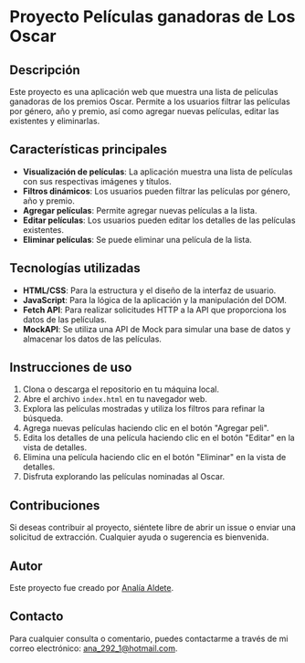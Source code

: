 # Proyecto Películas ganadoras de Los Oscar

## Descripción

Este proyecto es una aplicación web que muestra una lista de películas ganadoras de los premios Oscar. Permite a los usuarios filtrar las películas por género, año y premio, así como agregar nuevas películas, editar las existentes y eliminarlas.

## Características principales

- **Visualización de películas**: La aplicación muestra una lista de películas con sus respectivas imágenes y títulos.
- **Filtros dinámicos**: Los usuarios pueden filtrar las películas por género, año y premio.
- **Agregar películas**: Permite agregar nuevas películas a la lista.
- **Editar películas**: Los usuarios pueden editar los detalles de las películas existentes.
- **Eliminar películas**: Se puede eliminar una película de la lista.

## Tecnologías utilizadas

- **HTML/CSS**: Para la estructura y el diseño de la interfaz de usuario.
- **JavaScript**: Para la lógica de la aplicación y la manipulación del DOM.
- **Fetch API**: Para realizar solicitudes HTTP a la API que proporciona los datos de las películas.
- **MockAPI**: Se utiliza una API de Mock para simular una base de datos y almacenar los datos de las películas.

## Instrucciones de uso

1. Clona o descarga el repositorio en tu máquina local.
2. Abre el archivo `index.html` en tu navegador web.
3. Explora las películas mostradas y utiliza los filtros para refinar la búsqueda.
4. Agrega nuevas películas haciendo clic en el botón "Agregar peli".
5. Edita los detalles de una película haciendo clic en el botón "Editar" en la vista de detalles.
6. Elimina una película haciendo clic en el botón "Eliminar" en la vista de detalles.
7. Disfruta explorando las películas nominadas al Oscar.

## Contribuciones

Si deseas contribuir al proyecto, siéntete libre de abrir un issue o enviar una solicitud de extracción. Cualquier ayuda o sugerencia es bienvenida.

## Autor

Este proyecto fue creado por [Analía Aldete](https://github.com/AnaliaAldete).

## Contacto

Para cualquier consulta o comentario, puedes contactarme a través de mi correo electrónico: ana_292_1@hotmail.com.
